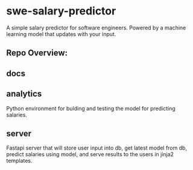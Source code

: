 # swe-salary-predictor
A simple salary predictor for software engineers. Powered by a machine learning model that updates with your input.

##  Repo Overview:

## docs

## analytics
Python environment for bulding and testing the model for predicting salaries.

## server
Fastapi server that will store user input into db, get latest model from db, predict salaries using model, and serve results to the users in jinja2 templates.
